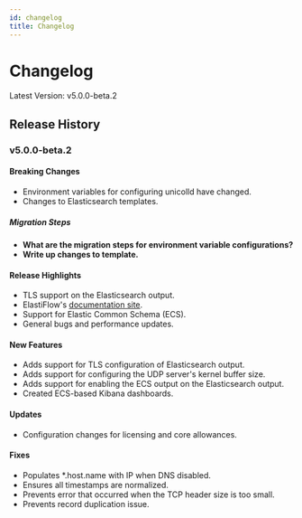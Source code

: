 ```yaml
---
id: changelog
title: Changelog
---
```


# Changelog

Latest Version: v5.0.0-beta.2

## Release History

### v5.0.0-beta.2

#### Breaking Changes
- Environment variables for configuring unicolld have changed.
- Changes to Elasticsearch templates.

##### Migration Steps
- **What are the migration steps for environment variable configurations?**
- **Write up changes to template.**

#### Release Highlights
- TLS support on the Elasticsearch output.
- ElastiFlow's [documentation site](http://docs.elastiflow.com).
- Support for Elastic Common Schema (ECS).
- General bugs and performance updates.

#### New Features
- Adds support for TLS configuration of Elasticsearch output.
- Adds support for configuring the UDP server's kernel buffer size.
- Adds support for enabling the ECS output on the Elasticsearch output.
- Created ECS-based Kibana dashboards.

#### Updates
- Configuration changes for licensing and core allowances.

#### Fixes
- Populates *.host.name with IP when DNS disabled.
- Ensures all timestamps are normalized.
- Prevents error that occurred when the TCP header size is too small.
- Prevents record duplication issue.
